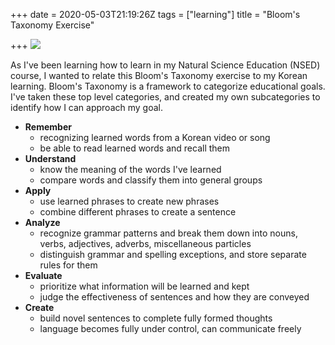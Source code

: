 +++
date = 2020-05-03T21:19:26Z
tags = ["learning"]
title = "Bloom's Taxonomy Exercise"

+++
![](/uploads/20200428_230313.jpg)

As I've been learning how to learn in my Natural Science Education (NSED) course, I wanted to relate this Bloom's Taxonomy exercise to my Korean learning. <!--more--> Bloom's Taxonomy is a framework to categorize educational goals. I've taken these top level categories, and created my own subcategories to identify how I can approach my goal.

* **Remember**
  * recognizing learned words from a Korean video or song
  * be able to read learned words and recall them
* **Understand**
  * know the meaning of the words I've learned
  * compare words and classify them into general groups
* **Apply**
  * use learned phrases to create new phrases
  * combine different phrases to create a sentence
* **Analyze**
  * recognize grammar patterns and break them down into nouns, verbs, adjectives, adverbs, miscellaneous particles
  * distinguish grammar and spelling exceptions, and store separate rules for them
* **Evaluate**
  * prioritize what information will be learned and kept
  * judge the effectiveness of sentences and how they are conveyed
* **Create**
  * build novel sentences to complete fully formed thoughts
  * language becomes fully under control, can communicate freely